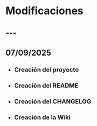 # Modificaciones

## ---

## 07/09/2025 
- ### Creación del proyecto
- ### Creación del README
- ### Creación del CHANGELOG
- ### Creación de la Wiki
